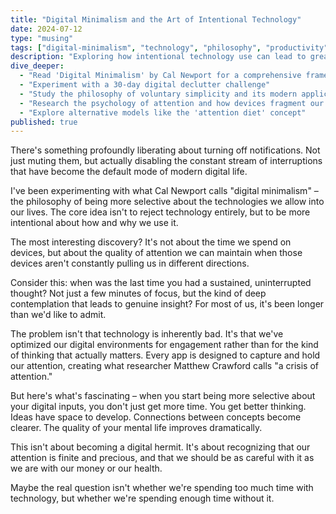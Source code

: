 ```yaml
---
title: "Digital Minimalism and the Art of Intentional Technology"
date: 2024-07-12
type: "musing"
tags: ["digital-minimalism", "technology", "philosophy", "productivity"]
description: "Exploring how intentional technology use can lead to greater focus and life satisfaction"
dive_deeper:
  - "Read 'Digital Minimalism' by Cal Newport for a comprehensive framework"
  - "Experiment with a 30-day digital declutter challenge"
  - "Study the philosophy of voluntary simplicity and its modern applications"
  - "Research the psychology of attention and how devices fragment our focus"
  - "Explore alternative models like the 'attention diet' concept"
published: true
---
```


There's something profoundly liberating about turning off notifications. Not just muting them, but actually disabling the constant stream of interruptions that have become the default mode of modern digital life.

I've been experimenting with what Cal Newport calls "digital minimalism" – the philosophy of being more selective about the technologies we allow into our lives. The core idea isn't to reject technology entirely, but to be more intentional about how and why we use it.

The most interesting discovery? It's not about the time we spend on devices, but about the quality of attention we can maintain when those devices aren't constantly pulling us in different directions.

Consider this: when was the last time you had a sustained, uninterrupted thought? Not just a few minutes of focus, but the kind of deep contemplation that leads to genuine insight? For most of us, it's been longer than we'd like to admit.

The problem isn't that technology is inherently bad. It's that we've optimized our digital environments for engagement rather than for the kind of thinking that actually matters. Every app is designed to capture and hold our attention, creating what researcher Matthew Crawford calls "a crisis of attention."

But here's what's fascinating – when you start being more selective about your digital inputs, you don't just get more time. You get better thinking. Ideas have space to develop. Connections between concepts become clearer. The quality of your mental life improves dramatically.

This isn't about becoming a digital hermit. It's about recognizing that our attention is finite and precious, and that we should be as careful with it as we are with our money or our health.

Maybe the real question isn't whether we're spending too much time with technology, but whether we're spending enough time without it.